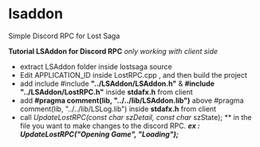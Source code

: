 # lsaddon
Simple Discord RPC for Lost Saga


**Tutorial LSAddon for Discord RPC**
_only working with client side_

- extract LSAddon folder inside lostsaga source <br>
- Edit APPLICATION_ID inside LostRPC.cpp , and then build the project <br>
- add include #include **"../LSAddon/LSAddon.h"** & **#include "../LSAddon/LostRPC.h"** inside **stdafx.h** from client <br>
- add **#pragma comment(lib, "../../lib/LSAddon.lib")** above #pragma comment(lib, "../../lib/LSLog.lib")  inside **stdafx.h** from client <br>
- call **UpdateLostRPC(const char* szDetail, const char* szState); **  in the file you want to make changes to the discord RPC. ***ex : UpdateLostRPC("Opening Game", "Loading");*** <br>

